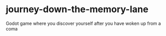 # journey-down-the-memory-lane
Godot game where you discover yourself after you have woken up from a coma
